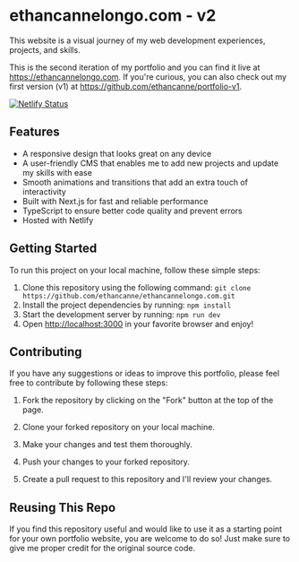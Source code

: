 # ethancannelongo.com - v2

This website is a visual journey of my web development experiences, projects, and skills.

This is the second iteration of my portfolio and you can find it live at https://ethancannelongo.com. If you're curious, you can also check out my first version (v1) at https://github.com/ethancanne/portfolio-v1.

<p align="left">
  <a href="https://app.netlify.com/sites/ethancannelongo/deploys" target="_blank">
    <img src="https://api.netlify.com/api/v1/badges/93e55271-f9d4-4b9f-943b-9bac4fd8ed6e/deploy-status" alt="Netlify Status" />
  </a>
</p>

## Features

- A responsive design that looks great on any device
- A user-friendly CMS that enables me to add new projects and update my skills with ease
- Smooth animations and transitions that add an extra touch of interactivity
- Built with Next.js for fast and reliable performance
- TypeScript to ensure better code quality and prevent errors
- Hosted with Netlify

## Getting Started

To run this project on your local machine, follow these simple steps:

1. Clone this repository using the following command: `git clone https://github.com/ethancanne/ethancannelongo.com.git`
2. Install the project dependencies by running: `npm install`
3. Start the development server by running: `npm run dev`
4. Open [http://localhost:3000](http://localhost:3000) in your favorite browser and enjoy!

## Contributing

If you have any suggestions or ideas to improve this portfolio, please feel free to contribute by following these steps:

1. Fork the repository by clicking on the "Fork" button at the top of the page.

2. Clone your forked repository on your local machine.

3. Make your changes and test them thoroughly.

4. Push your changes to your forked repository.

5. Create a pull request to this repository and I'll review your changes.

## Reusing This Repo

If you find this repository useful and would like to use it as a starting point for your own portfolio website, you are welcome to do so! Just make sure to give me proper credit for the original source code.
